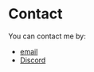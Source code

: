 # Contact
You can contact me by:
- [email](mailto:szewczuko@pm.me)
- [Discord](https://discord.com/users/961975634983280661)